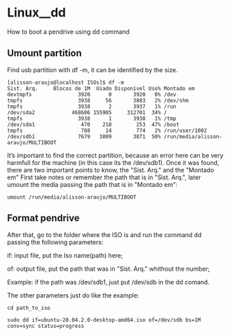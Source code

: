 # Linux__dd
How to boot a pendrive using dd command


## Umount partition

Find usb partition with df -m, it can be identified by the size.

```
[alisson-araujo@localhost ISOs]$ df -m
Sist. Arq.     Blocos de 1M  Usado Disponível Uso% Montado em
devtmpfs               3920      0       3920   0% /dev
tmpfs                  3938     56       3883   2% /dev/shm
tmpfs                  3938      2       3937   1% /run
/dev/sda2            468606 155905     312701  34% /
tmpfs                  3938      1       3938   1% /tmp
/dev/sda1               470    218        253  47% /boot
tmpfs                   788     14        774   2% /run/user/1002
/dev/sdb1              7679   3809       3871  50% /run/media/alisson-araujo/MULTIBOOT
```

It’s important to find the correct partition, because an error here can be very harmfull for the machine (in this case its the /dev/sdb1).
Once it was found, there are two important points to know, the "Sist. Arq." and the "Montado em"
First take notes or remember the path that is in "Sist. Arq.", later umount the media passing the path that is in "Montado em":

```
umount /run/media/alisson-araujo/MULTIBOOT
```

## Format pendrive

After that, go to the folder where the ISO is and run the command dd passing the following parameters:

if: input file, put the Iso name(path) here;

of: output file, put the path that was in "Sist. Arq." whithout the number;

Example: if the path was /dev/sdb1, just put /dev/sdb in the dd comand.

The other parameters just do like the example:

```
cd path_to_iso

sudo dd if=ubuntu-20.04.2.0-desktop-amd64.iso of=/dev/sdb bs=1M conv=sync status=progress
```
